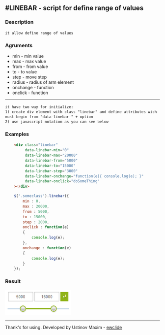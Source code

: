 #LINEBAR - script for define range of values
-------------

### Description

	it allow define range of values

### Agruments

- min - min value
- max - max value
- from - from value
- to - to value
- step - move step
- radius - radius of arm element
- onchange - function
- onclick - function

-------------

	it have two way for initialize:
	1) create div element with class "linebar" and define attributes wich must begin from "data-linebar-" + option
	2) use javascript notation as you can see below

### Examples

```html
	<div class="linebar"
         data-linebar-min="0"
         data-linebar-max="20000"
         data-linebar-from="5000"
         data-linebar-to="15000"
         data-linebar-step="3000"
         data-linebar-onchange="function(e){ console.log(e); }"
         data-linebar-onclick="doSomeThing"
    ></div>
```

```js
	$('.someclass').linebar({
		min : 0,
		max : 20000,
		from : 5000,
		to : 15000,
		step : 2000,
		onclick : function(e)
		{
			console.log(e);
		},
		onchange : function(e)
		{
			console.log(e);
		}
	});
```

### Result

![linebar on page](linebar.jpg)

-------------
Thank's for using.
Developed by Ustinov Maxim - [ewclide](http://vk.com/ewclide)